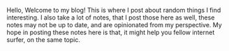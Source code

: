 Hello, Welcome to my blog! This is where I post about random things I find interesting. I also take a lot of notes, that I post those here as well, these notes may not be up to date, and are opinionated from my perspective. My hope in posting these notes here is that, it might help you fellow internet surfer, on the same topic.